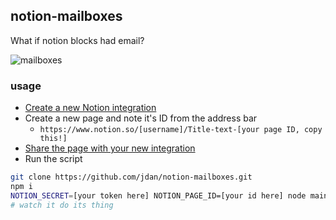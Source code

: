 ## notion-mailboxes

What if notion blocks had email?

![mailboxes](https://user-images.githubusercontent.com/287268/138564098-b5f2cc7f-d436-4872-85b1-54b35cdef4ee.gif)

### usage

- [Create a new Notion integration](https://developers.notion.com/docs/getting-started#step-1-create-an-integration)
- Create a new page and note it's ID from the address bar
  - `https://www.notion.so/[username]/Title-text-[your page ID, copy this!]`
- [Share the page with your new integration](https://developers.notion.com/docs/getting-started#step-2-share-a-database-with-your-integration)
- Run the script

```sh
git clone https://github.com/jdan/notion-mailboxes.git
npm i
NOTION_SECRET=[your token here] NOTION_PAGE_ID=[your id here] node main.js
# watch it do its thing
```
